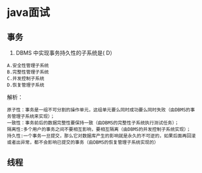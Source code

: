 # java面试

## 事务





1. DBMS 中实现事务持久性的子系统是( D）

~~~
A.安全性管理子系统
B.完整性管理子系统
C.并发控制子系统
D.恢复管理子系统
~~~

解析：

~~~
原子性：事务是一组不可分割的操作单元，这组单元要么同时成功要么同时失败（由DBMS的事务管理子系统来实现）；
一致性：事务前后的数据完整性要保持一致（由DBMS的完整性子系统执行测试任务）；
隔离性:多个用户的事务之间不要相互影响，要相互隔离（由DBMS的并发控制子系统实现）；
持久性:一个事务一旦提交，那么它对数据库产生的影响就是永久的不可逆的，如果后面再回滚或者出异常，都不会影响已提交的事务（由DBMS的恢复管理子系统实现的）
~~~







## 线程



